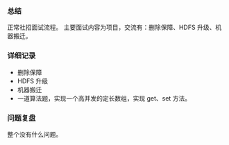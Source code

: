 ### 总结
正常社招面试流程。
主要面试内容为项目，交流有：删除保障、HDFS 升级、机器搬迁。

### 详细记录
- 删除保障
- HDFS 升级
- 机器搬迁
- 一道算法题，实现一个高并发的定长数组，实现 get、set 方法。

### 问题复盘
整个没有什么问题。

